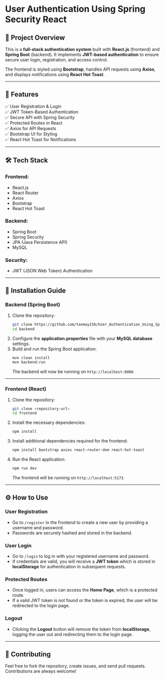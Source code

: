 # User Authentication Using Spring Security React

## 🚀 Project Overview
This is a **full-stack authentication system** built with **React.js** (frontend) and **Spring Boot** (backend). It implements **JWT-based authentication** to ensure secure user login, registration, and access control.

The frontend is styled using **Bootstrap**, handles API requests using **Axios**, and displays notifications using **React Hot Toast**.

---

## 📌 Features
✅ User Registration & Login  
✅ JWT Token-Based Authentication  
✅ Secure API with Spring Security  
✅ Protected Routes in React  
✅ Axios for API Requests  
✅ Bootstrap UI for Styling  
✅ React Hot Toast for Notifications  

---

## 🛠️ Tech Stack

### **Frontend:**
- React.js  
- React Router  
- Axios  
- Bootstrap  
- React Hot Toast  

### **Backend:**
- Spring Boot  
- Spring Security  
- JPA (Java Persistence API)  
- MySQL  

### **Security:**
- JWT (JSON Web Token) Authentication  

---

## 🔧 Installation Guide

### **Backend (Spring Boot)**
1. Clone the repository:
   ```sh
   git clone https://github.com/tanmay156/User_Authentication_Using_Spring_Security_React
   cd backend
   ```
2. Configure the **application.properties** file with your **MySQL database** settings.
3. Build and run the Spring Boot application:
   ```sh
   mvn clean install
   mvn backend:run
   ```
   The backend will now be running on `http://localhost:8080`.

---

### **Frontend (React)**
1. Clone the repository:
   ```sh
   git clone <repository-url>
   cd frontend
   ```
2. Install the necessary dependencies:
   ```sh
   npm install
   ```

3. Install additional dependencies required for the frontend:
   ```sh
   npm install bootstrap axios react-router-dom react-hot-toast
   ```

4. Run the React application:
   ```sh
   npm run dev
   ```
   The frontend will be running on `http://localhost:5173`.

---

## ⚙️ How to Use

### **User Registration**  
- Go to `/register` in the frontend to create a new user by providing a username and password.
- Passwords are securely hashed and stored in the backend.

### **User Login**  
- Go to `/login` to log in with your registered username and password.
- If credentials are valid, you will receive a **JWT token** which is stored in **localStorage** for authentication in subsequent requests.

### **Protected Routes**  
- Once logged in, users can access the **Home Page**, which is a protected route.
- If a valid JWT token is not found or the token is expired, the user will be redirected to the login page.

### **Logout**  
- Clicking the **Logout** button will remove the token from **localStorage**, logging the user out and redirecting them to the login page.
---

## 🤝 Contributing  
Feel free to fork the repository, create issues, and send pull requests. Contributions are always welcome!  

